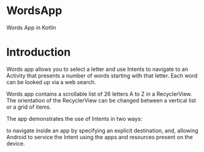 # WordsApp
Words App in Kotlin
# Introduction
Words app allows you to select a letter and use Intents to navigate to an Activity that presents a number of words starting with that letter. Each word can be looked up via a web search.

Words app contains a scrollable list of 26 letters A to Z in a RecyclerView. The orientation of the RecyclerView can be changed between a vertical list or a grid of items.

The app demonstrates the use of Intents in two ways:

to navigate inside an app by specifying an explicit destination, and,
allowing Android to service the Intent using the apps and resources present on the device.
